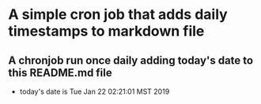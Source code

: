 A simple cron job that adds daily timestamps to markdown file
============================================================
## A chronjob run once daily adding today's date to this README.md file
* today's date is Tue Jan 22 02:21:01 MST 2019
